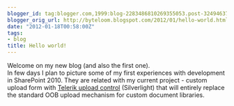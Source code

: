 ```yaml
---
blogger_id: tag:blogger.com,1999:blog-2283486810269355053.post-3249463748970185529
blogger_orig_url: http://byteloom.blogspot.com/2012/01/hello-world.html
date: "2012-01-18T00:58:00Z"
tags:
- blog
title: Hello world!
---
```


Welcome on my new blog (and also the first one).  
In few days I plan to picture some of my first experiences with development in SharePoint 2010. They are related with my current project - custom upload form with [Telerik upload control](http://www.telerik.com/help/silverlight/radupload-overview.html) (Silverlight) that will entirely replace the standard OOB upload mechanism for custom document libraries.
